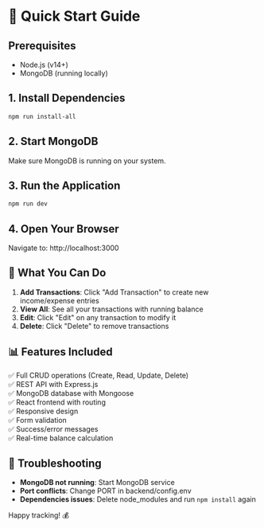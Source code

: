 # 🚀 Quick Start Guide

## Prerequisites
- Node.js (v14+)
- MongoDB (running locally)

## 1. Install Dependencies
```bash
npm run install-all
```

## 2. Start MongoDB
Make sure MongoDB is running on your system.

## 3. Run the Application
```bash
npm run dev
```

## 4. Open Your Browser
Navigate to: http://localhost:3000

## 🎯 What You Can Do

1. **Add Transactions**: Click "Add Transaction" to create new income/expense entries
2. **View All**: See all your transactions with running balance
3. **Edit**: Click "Edit" on any transaction to modify it
4. **Delete**: Click "Delete" to remove transactions

## 📊 Features Included

✅ Full CRUD operations (Create, Read, Update, Delete)  
✅ REST API with Express.js  
✅ MongoDB database with Mongoose  
✅ React frontend with routing  
✅ Responsive design  
✅ Form validation  
✅ Success/error messages  
✅ Real-time balance calculation  

## 🔧 Troubleshooting

- **MongoDB not running**: Start MongoDB service
- **Port conflicts**: Change PORT in backend/config.env
- **Dependencies issues**: Delete node_modules and run `npm install` again

Happy tracking! 💰






